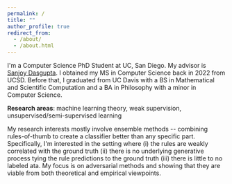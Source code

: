 ```yaml
---
permalink: /
title: ""
author_profile: true
redirect_from: 
  - /about/
  - /about.html
---
```


I'm a Computer Science PhD Student at UC, San Diego.  My advisor is [Sanjoy Dasgupta]("https://cseweb.ucsd.edu/~dasgupta/"). I obtained my MS in Computer Science back in 2022 from UCSD.  Before that, I graduated from UC Davis with a BS in Mathematical and Scientific Computation and a BA in Philosophy with a minor in Computer Science.

**Research areas**: machine learning theory, weak supervision, unsupervised/semi-supervised learning

My research interests mostly involve ensemble methods -- combining rules-of-thumb to create a classifier better than any specific part.  Specifically, I'm interested in the setting where (i) the rules are weakly correlated with the ground truth (ii) there is no underlying generative process tying the rule predictions to the ground truth (iii) there is little to no labeled ata.  My focus is on adversarial methods and showing that they are viable from both theoretical and empirical viewpoints.
